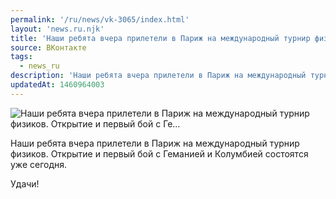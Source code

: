 ```yaml
---
permalink: '/ru/news/vk-3065/index.html'
layout: 'news.ru.njk'
title: 'Наши ребята вчера прилетели в Париж на международный турнир физиков. Открытие и первый бой с Ге…'
source: ВКонтакте
tags:
  - news_ru
description: 'Наши ребята вчера прилетели в Париж на международный турнир физиков. Открытие и первый бой с Ге…'
updatedAt: 1460964003
---
```

![Наши ребята вчера прилетели в Париж на международный турнир физиков. Открытие и первый бой с Ге…](https://sun9-7.userapi.com/impf/c604418/v604418520/4e02/GnCmudRrZVs.jpg?size=1280x724&quality=96&proxy=1&sign=b0f5bb05dd24dde9b41cd7c74391bab8&c_uniq_tag=mFA3GQUde3swUZe16FkK9ccrm1z58IQ2Jh-sBv0PfOg&type=album)

Наши ребята вчера прилетели в Париж на международный турнир физиков. Открытие и первый бой с Геманией и Колумбией состоятся уже сегодня.

Удачи!
